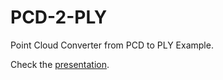 # PCD-2-PLY
Point Cloud Converter from PCD to PLY Example.

Check the [presentation](https://www.slideshare.net/SoubhiHadri/pcl-point-cloud-library).
